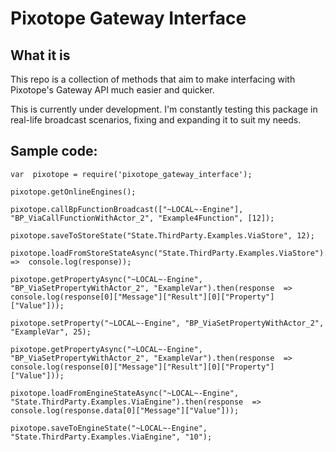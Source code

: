 # Pixotope Gateway Interface

## What it is
This repo is a collection of methods that aim to make interfacing with Pixotope's Gateway API much easier and quicker.

This is currently under development. I'm constantly testing this package in real-life broadcast scenarios, fixing and expanding it to suit my needs.

## Sample code:
```
var  pixotope = require('pixotope_gateway_interface');

pixotope.getOnlineEngines();

pixotope.callBpFunctionBroadcast(["~LOCAL~-Engine"], "BP_ViaCallFunctionWithActor_2", "Example4Function", [12]);

pixotope.saveToStoreState("State.ThirdParty.Examples.ViaStore", 12);

pixotope.loadFromStoreStateAsync("State.ThirdParty.Examples.ViaStore").then(response  =>  console.log(response));

pixotope.getPropertyAsync("~LOCAL~-Engine", "BP_ViaSetPropertyWithActor_2", "ExampleVar").then(response  =>  console.log(response[0]["Message"]["Result"][0]["Property"]["Value"]));

pixotope.setProperty("~LOCAL~-Engine", "BP_ViaSetPropertyWithActor_2", "ExampleVar", 25);

pixotope.getPropertyAsync("~LOCAL~-Engine", "BP_ViaSetPropertyWithActor_2", "ExampleVar").then(response  =>  console.log(response[0]["Message"]["Result"][0]["Property"]["Value"]));

pixotope.loadFromEngineStateAsync("~LOCAL~-Engine", "State.ThirdParty.Examples.ViaEngine").then(response  =>  console.log(response.data[0]["Message"]["Value"]));

pixotope.saveToEngineState("~LOCAL~-Engine", "State.ThirdParty.Examples.ViaEngine", "10");
```